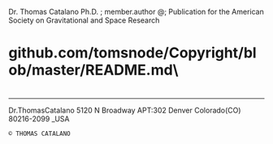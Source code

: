 Dr. Thomas Catalano Ph.D. ; member.author @;
Publication for the American Society on Gravitational and Space Research

# github.com/tomsnode/Copyright/blob/master/README.md\

#

--------------
Dr.ThomasCatalano
5120 N Broadway APT:302
Denver Colorado(CO) 80216-2099 _USA

    © THOMAS CATALANO
